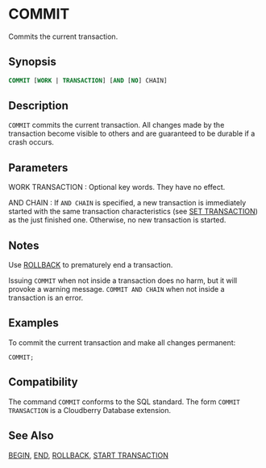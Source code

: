 # COMMIT

Commits the current transaction.

## Synopsis

```sql
COMMIT [WORK | TRANSACTION] [AND [NO] CHAIN]
```

## Description

`COMMIT` commits the current transaction. All changes made by the transaction become visible to others and are guaranteed to be durable if a crash occurs.

## Parameters

WORK
TRANSACTION
:   Optional key words. They have no effect.

AND CHAIN
:   If `AND CHAIN` is specified, a new transaction is immediately started with the same transaction characteristics (see [SET TRANSACTION](/docs/sql-statements/sql-statement-set-transaction.md)) as the just finished one. Otherwise, no new transaction is started.

## Notes

Use [ROLLBACK](/docs/sql-statements/sql-statement-rollback.md) to prematurely end a transaction.

Issuing `COMMIT` when not inside a transaction does no harm, but it will provoke a warning message. `COMMIT AND CHAIN` when not inside a transaction is an error.

## Examples

To commit the current transaction and make all changes permanent:

```
COMMIT;
```

## Compatibility

The command `COMMIT` conforms to the SQL standard. The form `COMMIT TRANSACTION` is a Cloudberry Database extension.

## See Also

[BEGIN](/docs/sql-statements/sql-statement-begin.md), [END](/docs/sql-statements/sql-statement-end.md), [ROLLBACK](/docs/sql-statements/sql-statement-rollback.md), [START TRANSACTION](/docs/sql-statements/sql-statement-start-transaction.md)



